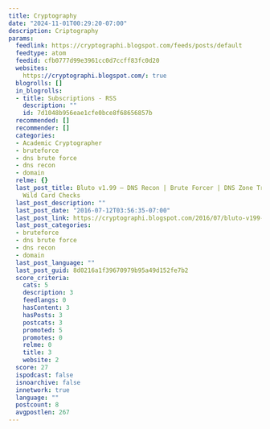 ```yaml
---
title: Cryptography
date: "2024-11-01T00:29:20-07:00"
description: Criptography
params:
  feedlink: https://cryptographi.blogspot.com/feeds/posts/default
  feedtype: atom
  feedid: cfb0777d99e3961cc0d7ccff83fc0d20
  websites:
    https://cryptographi.blogspot.com/: true
  blogrolls: []
  in_blogrolls:
  - title: Subscriptions - RSS
    description: ""
    id: 7d1048b956eae1cfe0bce8f68656857b
  recommended: []
  recommender: []
  categories:
  - Academic Cryptographer
  - bruteforce
  - dns brute force
  - dns recon
  - domain
  relme: {}
  last_post_title: Bluto v1.99 – DNS Recon | Brute Forcer | DNS Zone Transfer | DNS
    Wild Card Checks
  last_post_description: ""
  last_post_date: "2016-07-12T03:56:35-07:00"
  last_post_link: https://cryptographi.blogspot.com/2016/07/bluto-v199-dns-recon-brute-forcer-dns.html
  last_post_categories:
  - bruteforce
  - dns brute force
  - dns recon
  - domain
  last_post_language: ""
  last_post_guid: 8d0216a1f39670979b95a49d152fe7b2
  score_criteria:
    cats: 5
    description: 3
    feedlangs: 0
    hasContent: 3
    hasPosts: 3
    postcats: 3
    promoted: 5
    promotes: 0
    relme: 0
    title: 3
    website: 2
  score: 27
  ispodcast: false
  isnoarchive: false
  innetwork: true
  language: ""
  postcount: 8
  avgpostlen: 267
---
```

